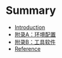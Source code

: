 # Summary

* [Introduction](README.md)
* [附录A：环境配置](环境配置.md)
* [附录B：工具软件](工具软件.md)
* [Reference](Reference.md)